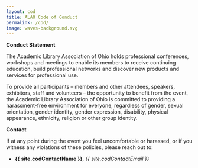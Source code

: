 ```yaml
---
layout: cod
title: ALAO Code of Conduct
permalink: /cod/
image: waves-background.svg
---
```


__Conduct Statement__

The Academic Library Association of Ohio holds professional conferences, workshops and meetings to enable its members to receive continuing education, build professional networks and discover new products and services for professional use. 

To provide all participants – members and other attendees, speakers, exhibitors, staff and volunteers – the opportunity to benefit from the event, the Academic Library Association of Ohio is committed to providing a harassment-free environment for everyone, regardless of gender, sexual orientation, gender identity, gender expression, disability, physical appearance, ethnicity, religion or other group identity.

__Contact__

If at any point during the event you feel uncomfortable or harassed, or if you witness any violations of these policies, please reach out to:

- __{{ site.codContactName }}__, _{{ site.codContactEmail }}_
